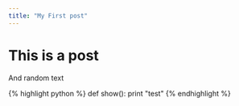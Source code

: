 ```yaml
---
title: "My First post"
---
```


# This is a post


And random text

{% highlight python %}
def show():
  print "test"
{% endhighlight %}
